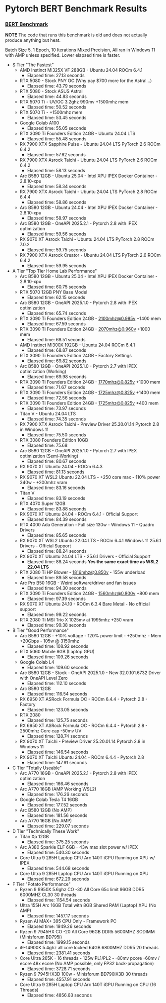 # Pytorch BERT Benchmark Results

### <a href="/benchmark/pytorch-bert-benchmark/BERT.md">BERT Benchmark</a>

**NOTE** The code that runs this benchmark is old and does not actually produce anything but heat.

Batch Size 5, 1 Epoch, 10 Iterations Mixed Precision, All ran in Windows 11 with AMP unless specified. Lower elapsed time is faster.

- S Tier "The Fastest"
  - AMD Instinct Mi325X VF 288GB - Ubuntu 24.04 ROCm 6.4.1
    - Elapsed time: 27.13 seconds
  - RTX 5080 - Stock PNY OC (Why pay $700 more for the Astral...)
    - Elapsed time: 43.79 seconds
  - RTX 5080 - Stock ASUS Astral
    - Elapsed time: 44.83 seconds
  - RTX 5070 Ti - UV/OC 3.2ghz 990mv +1500mhz mem
    - Elapsed time: 50.52 seconds
  - RTX 5070 Ti - +1500mhz mem
    - Elapsed time: 53.45 seconds
  - Google Colab A100
    - Elapsed time: 55.05 seconds
  - RTX 3090 Ti Founders Edition 24GB - Ubuntu 24.04 LTS
    - Elapsed time: 55.48 seconds
  - RX 7900 XTX Sapphire Pulse - Ubuntu 24.04 LTS PyTorch 2.6 ROCm 6.4.2
    - Elapsed time: 57.62 seconds
  - RX 7900 XTX Asrock Taichi - Ubuntu 24.04 LTS PyTorch 2.6 ROCm 6.4.2
  	- Elapsed time: 58.13 seconds
  - Arc B580 12GB - Ubuntu 25.04 - Intel XPU IPEX Docker Container - 2.8.10-xpu
    - Elapsed time: 58.34 seconds
  - RX 7900 XTX Asrock Taichi - Ubuntu 24.04 LTS PyTorch 2.8 ROCm 6.4.4
    - Elapsed time: 58.86 seconds
  - Arc B580 12GB - Ubuntu 24.04 - Intel XPU IPEX Docker Container - 2.8.10-xpu
    - Elapsed time: 58.97 seconds
  - Arc B580 12GB - OneAPI 2025.2.1 - Pytorch 2.8 with IPEX optimization
    - Elapsed time: 59.56 seconds
  - RX 9070 XT Asrock Taichi - Ubuntu 24.04 LTS PyTorch 2.8 ROCm 7.0.2
  	- Elapsed time: 59.75 seconds
  - RX 7900 XTX Asrock Creator - Ubuntu 24.04 LTS PyTorch 2.6 ROCm 6.4.2
    - Elapsed time: 59.95 seconds
- A Tier "Top Tier Home Lab Performance"
  - Arc B580 12GB - Ubuntu 25.04 - Intel XPU IPEX Docker Container - 2.8.10-xpu
    - Elapsed time: 60.75 seconds
  - RTX 5070 12GB PNY Base Model
    - Elapsed time: 62.15 seconds
  - Arc B580 12GB - OneAPI 2025.1.0 - Pytorch 2.8 with IPEX optimization
    - Elapsed time: 65.74 seconds
  - RTX 3090 Ti Founders Edition 24GB - 2100mhz@0.985v +1400 mem
    - Elapsed time: 67.59 seconds
  - RTX 3090 Ti Founders Edition 24GB - 2070mhz@0.960v +1000 mem
    - Elapsed time: 68.51 seconds
  - AMD Instinct MI300X 192GB - Ubuntu 24.04 ROCm 6.4.1
    - Elapsed time: 68.87 seconds
  - RTX 3090 Ti Founders Edition 24GB - Factory Settings
    - Elapsed time: 69.82 seconds
  - Arc B580 12GB - OneAPI 2025.1.0 - Pytorch 2.7 with IPEX optimization (Working)
    - Elapsed time: 69.98 seconds
  - RTX 3090 Ti Founders Edition 24GB - 1770mhz@0.825v +1000 mem
    - Elapsed time: 71.67 seconds
  - RTX 3090 Ti Founders Edition 24GB - 1725mhz@0.825v +1400 mem
    - Elapsed time: 72.56 seconds
  - RTX 3090 Ti Founders Edition 24GB - 1725mhz@0.825v +400 mem
    - Elapsed time: 73.97 seconds
  - Titan V - Ubuntu 24.04 LTS
    - Elapsed time: 74.35 seconds
  - RX 7900 XTX Asrock Taichi - Preview Driver 25.20.01.14 Pytorch 2.8 in Windows 11
    - Elapsed time: 75.50 seconds
  - RTX 3080 Founders Edition 10GB
    - Elapsed time: 75.68
  - Arc B580 12GB - OneAPI 2025.1.0 - Pytorch 2.7 with IPEX optimization (Semi-Working)
    - Elapsed time: 80.67 seconds
  - RX 9070 XT Ubuntu 24.04 - ROCm 6.4.3
  	- Elapsed time: 81.13 seconds
  - RX 9070 XT WSL2 Ubuntu 22.04 LTS - +250 core max - 110% power 340w - +200mhz vram
    - Elapsed time: 83.16 seconds
  - Titan V
    - Elapsed time: 83.19 seconds
  - RTX 4070 Super 12GB
    - Elapsed time: 83.88 seconds
  - RX 9070 XT Ubuntu 24.04 - ROCm 6.4.1 - Official Support
    - Elapsed time: 84.39 seconds
  - RTX 4000 Ada Generation - Full size 130w - Windows 11 - Quadro Drivers
    - Elapsed time: 85.65 seconds
  - RX 9070 XT WSL2 Ubuntu 22.04 LTS - ROCm 6.4.1 Windows 11 25.6.1 Drivers - Official Support
    - Elapsed time: 88.24 seconds
  - RX 9070 XT Ubuntu 24.04 LTS - 25.6.1 Drivers - Official Support
    - Elapsed time: 88.24 seconds **Yes the same exact time as WSL2 22.04 LTS**
  - RTX 2080 Ti HP Blower - 1816mhz@0.850v - 155w underload
    - Elapsed time: 89.58 seconds
  - Arc Pro B50 16GB - Weird software/driver and fan issues
    - Elapsed time: 94.30 seconds
  - RTX 3090 Ti Founders Edition 24GB - 1560mhz@0.800v +800 mem
    - Elapsed time: 97.39 seconds
  - RX 9070 XT Ubuntu 24.10 - ROCm 6.3.4 Bare Metal - No official support
    - Elapsed time: 99.22 seconds
  - RTX 2080 Ti MSI Trio X 1025mv at 1995mhz +250 vram
    - Elapsed time: 99.38 seconds
- B Tier "Good Performance"
  - Arc B580 12GB - +10% voltage - 120% power limit - +250mhz - Mem +20Gbps - 105w @ 3150mhz
    - Elapsed time: 108.92 seconds
  - RTX 5060 Mobile 8GB (Laptop GPU)
    - Elapsed time: 109.26 seconds
  - Google Colab L4
    - Elapsed time: 109.60 seconds
  - Arc B580 12GB - Stock - OneAPI 2025.1.0 - New 32.0.101.6732 Driver with OneAPI Level Zero
    - Elapsed time: 112.10 seconds
  - Arc B580 12GB
    - Elapsed time: 116.54 seconds
  - RX 6950 XT ASRock Formula OC - ROCm 6.4.4 - Pytorch 2.8 - Factory
    - Elapsed time: 123.05 seconds
  - RTX 2080
    - Elapsed time: 125.75 seconds
  - RX 6950 XT ASRock Formula OC - ROCm 6.4.4 - Pytorch 2.8 - 2500mhz Core cap -50mv UV
    - Elapsed time: 128.74 seconds
  - RX 9070 XT Taichi - Preview Driver 25.20.01.14 Pytorch 2.8 in Windows 11
    - Elapsed time: 146.54 seconds
  - RX 9070 XT Taichi Ubuntu 24.04 - ROCm 6.4.4 - Pytorch 2.8
  	- Elapsed time: 147.91 seconds
- C Tier "Totally Useable"
  - Arc A770 16GB - OneAPI 2025.2.1 - Pytorch 2.8 with IPEX optimization
    - Elapsed time: 166.46 seconds
  - Arc A770 16GB (AMP Working WSL2)
    - Elapsed time: 176.26 seconds
  - Google Colab Tesla T4 16GB
    - Elapsed time: 177.52 seconds
  - Arc B580 12GB (No AMP)
    - Elapsed time: 181.56 seconds
  - Arc A770 16GB (No AMP)
    - Elapsed time: 229.07 seconds
- D Tier "Technically These Work"
  - Titan Xp 12GB
    - Elapsed time: 375.25 seconds
  - Arc A380 Sparkle ELF 6GB - 43w max slot power w/ IPEX
    - Elapsed time: 540.30 seconds
  - Core Ultra 9 285H Laptop CPU Arc 140T iGPU Running on XPU w/ IPEX
    - Elapsed time: 544.68 seconds
  - Core Ultra 9 285H Laptop CPU Arc 140T iGPU Running on XPU
    - Elapsed time: 672.29 seconds
- F Tier "Potato Performance"
  - Ryzen 9 9950X 5.6ghz CO -30 All Core 65c limit 96GB DDR5 6000MHZ CL30 30 threads
    - Elapsed time: 1154.54 seconds
  - Ultra 155H Arc 16GB Total with 8GB Shared RAM (Laptop) XPU (No AMP)
    - Elapsed time: 1457.17 seconds
  - Ryzen AI MAX+ 395 CPU Only - Framework PC
    - Elapsed time: 1949.26 seconds
  - Ryzen 9 7945HX CO -20 All Core 96GB DDR5 5600MHZ SODIMM (Minisforum BD795i)
  	- Elapsed time: 1999.15 seconds
  - i9-14900K 5.4ghz all core locked 64GB 6800MHZ DDR5 20 threads
    - Elapsed time: 2381.41 seconds
  - Core Ultra 265K - 16 threads - 125w PL1/PL2 - -80mv pcore -60mv / ecore 48x ecore (No AMP possible, only FP32 back-propagation)
    - Elapsed time: 3728.71 seconds
  - Ryzen 9 7945HX3D 100w - Minisforum BD790iX3D 30 threads
    - Elapsed time: 4557.91 seconds
  - Core Ultra 9 285H Laptop CPU Arc 140T iGPU Running on CPU (16 Threads)
    - Elapsed time: 4856.63 seconds
